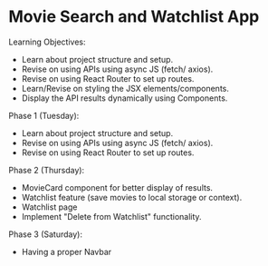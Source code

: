 # Movie Search and Watchlist App

Learning Objectives:
- Learn about project structure and setup.
- Revise on using APIs using async JS (fetch/ axios).
- Revise on using React Router to set up routes.
- Learn/Revise on styling the JSX elements/components.
- Display the API results dynamically using Components.

Phase 1 (Tuesday):
- Learn about project structure and setup.
- Revise on using APIs using async JS (fetch/ axios).
- Revise on using React Router to set up routes.

Phase 2 (Thursday):
- MovieCard component for better display of results.
- Watchlist feature (save movies to local storage or context).
- Watchlist page
- Implement "Delete from Watchlist" functionality.

Phase 3 (Saturday):
- Having a proper Navbar